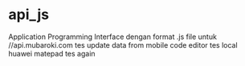 # api_js
 Application Programming Interface dengan format .js file untuk //api.mubaroki.com
 tes update data from mobile code editor
 tes local huawei matepad
 tes again